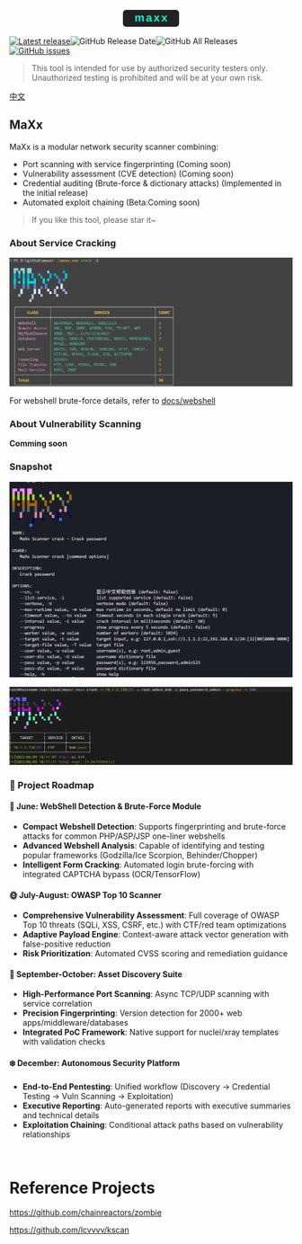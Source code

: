 <p align="center"> <img src="static/images/maxx_logo.svg" width="100px" alt="maxx"> </p>

[![Latest release](https://img.shields.io/github/v/release/dusbot/maxx)](https://github.com/dusbot/maxx/releases/latest)![GitHub Release Date](https://img.shields.io/github/release-date/dusbot/maxx)![GitHub All Releases](https://img.shields.io/github/downloads/dusbot/maxx/total)[![GitHub issues](https://img.shields.io/github/issues/dusbot/maxx)](https://github.com/dusbot/maxx/issues)

> This tool is intended for use by authorized security testers only. Unauthorized testing is prohibited and will be at your own risk.

[中文](README_CN.md)

## MaXx

MaXx is a modular network security scanner combining:

-   Port scanning with service fingerprinting (Coming soon)
-   Vulnerability assessment (CVE detection) (Coming soon)
-   Credential auditing (Brute-force & dictionary attacks) (Implemented in the initial release)
-   Automated exploit chaining (Beta:Coming soon)

> If you like this tool, please star it~

### About Service Cracking

![](static/images/crack_services.png)

For webshell brute-force details, refer to [docs/webshell](docs/webshell.md)

### About Vulnerability Scanning

**Comming soon**

### Snapshot

![](static/images/help.png)

![](static/images/run.png)

### 🚀 Project Roadmap

#### 📅 June: WebShell Detection & Brute-Force Module

-   **Compact Webshell Detection**: Supports fingerprinting and brute-force attacks for common PHP/ASP/JSP one-liner webshells
-   **Advanced Webshell Analysis**: Capable of identifying and testing popular frameworks (Godzilla/Ice Scorpion, Behinder/Chopper)
-   **Intelligent Form Cracking**: Automated login brute-forcing with integrated CAPTCHA bypass (OCR/TensorFlow)

#### 🌞 July-August: OWASP Top 10 Scanner

-   **Comprehensive Vulnerability Assessment**: Full coverage of OWASP Top 10 threats (SQLi, XSS, CSRF, etc.) with CTF/red team optimizations
-   **Adaptive Payload Engine**: Context-aware attack vector generation with false-positive reduction
-   **Risk Prioritization**: Automated CVSS scoring and remediation guidance

#### 🍂 September-October: Asset Discovery Suite

-   **High-Performance Port Scanning**: Async TCP/UDP scanning with service correlation
-   **Precision Fingerprinting**: Version detection for 2000+ web apps/middleware/databases
-   **Integrated PoC Framework**: Native support for nuclei/xray templates with validation checks

#### ❄️ December: Autonomous Security Platform

-   **End-to-End Pentesting**: Unified workflow (Discovery → Credential Testing → Vuln Scanning → Exploitation)
-   **Executive Reporting**: Auto-generated reports with executive summaries and technical details
-   **Exploitation Chaining**: Conditional attack paths based on vulnerability relationships

<br/>

# Reference Projects

https://github.com/chainreactors/zombie

https://github.com/lcvvvv/kscan
